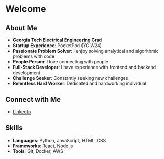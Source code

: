 # Welcome

## About Me
- **Georgia Tech Electrical Engineering Grad**
- **Startup Experience**: PocketPod (YC W24)
- **Passionate Problem Solver**: I enjoy solving analytical and algorithmic problems with code
- **People Person**: I love connecting with people
- **Full-Stack Developer**: I have experience with frontend and backend development
- **Challenge Seeker**: Constantly seeking new challenges
- **Relentless Hard Worker**: Dedicated and hardworking individual

## Connect with Me
- [LinkedIn](https://www.linkedin.com/in/abbymccollam3)

## Skills
- **Languages**: Python, JavaScript, HTML, CSS
- **Frameworks**: React, Node.js
- **Tools**: Git, Docker, AWS

